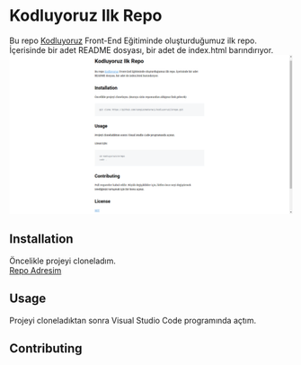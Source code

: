 # Kodluyoruz Ilk Repo

Bu repo [Kodluyoruz](kodluyoruz.org) Front-End Eğitiminde oluşturduğumuz ilk repo. İçerisinde bir adet README dosyası, bir adet de index.html barındırıyor. <br/>
![Örnek Markdown İçeriği](https://github.com/meryemaltn/kodluyoruzilkrepo/blob/main/markdown.png)

## Installation <br/>
Öncelikle projeyi cloneladım. <br/>
[Repo Adresim](https://github.com/meryemaltn/kodluyoruzilkrepo.git)<br/> 
## Usage
Projeyi cloneladıktan sonra Visual Studio Code programında açtım.<br/>
## Contributing

